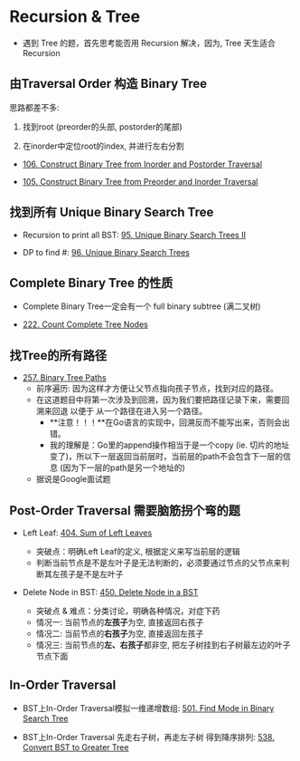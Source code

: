 # Recursion & Tree

* 遇到 Tree 的题，首先思考能否用 Recursion 解决，因为, Tree 天生适合 Recursion

## 由Traversal Order 构造 Binary Tree

思路都差不多:

1. 找到root (preorder的头部, postorder的尾部)

2. 在inorder中定位root的index, 并进行左右分割

* [106. Construct Binary Tree from Inorder and Postorder Traversal](https://leetcode.com/problems/construct-binary-tree-from-inorder-and-postorder-traversal/)

* [105. Construct Binary Tree from Preorder and Inorder Traversal](https://leetcode.com/problems/construct-binary-tree-from-preorder-and-inorder-traversal/)

## 找到所有 Unique Binary Search Tree

* Recursion to print all BST: [95. Unique Binary Search Trees II](https://leetcode.com/problems/unique-binary-search-trees-ii/)

* DP to find #: [96. Unique Binary Search Trees](https://leetcode.com/problems/unique-binary-search-trees/)

## Complete Binary Tree 的性质

* Complete Binary Tree一定会有一个 full binary subtree (满二叉树)

* [222. Count Complete Tree Nodes](https://leetcode.com/problems/count-complete-tree-nodes/)

## 找Tree的所有路径

* [257. Binary Tree Paths](https://leetcode.com/problems/binary-tree-paths/)
    * 前序遍历: 因为这样才方便让父节点指向孩子节点，找到对应的路径。
    * 在这道题目中将第一次涉及到回溯，因为我们要把路径记录下来，需要回溯来回退 以便于 从一个路径在进入另一个路径。
        * **注意！！！**在Go语言的实现中，回溯反而不能写出来，否则会出错。
        * 我的理解是：Go里的append操作相当于是一个copy (ie. 切片的地址变了)，所以下一层返回当前层时，当前层的path不会包含下一层的信息 (因为下一层的path是另一个地址的)
    * 据说是Google面试题

## Post-Order Traversal 需要脑筋拐个弯的题

* Left Leaf: [404. Sum of Left Leaves](https://leetcode.com/problems/sum-of-left-leaves/)
    * 突破点：明确Left Leaf的定义, 根据定义来写当前层的逻辑
    * 判断当前节点是不是左叶子是无法判断的，必须要通过节点的父节点来判断其左孩子是不是左叶子

* Delete Node in BST: [450. Delete Node in a BST](https://leetcode.com/problems/delete-node-in-a-bst/)
    * 突破点 & 难点：分类讨论，明确各种情况，对症下药
    * 情况一: 当前节点的**左孩子**为空, 直接返回右孩子
    * 情况二: 当前节点的**右孩子**为空, 直接返回左孩子
    * 情况三: 当前节点的**左、右孩子**都非空, 把左子树挂到右子树最左边的叶子节点下面

## In-Order Traversal

* BST上In-Order Traversal模拟一维递增数组: [501. Find Mode in Binary Search Tree](https://leetcode.com/problems/find-mode-in-binary-search-tree/)

* BST上In-Order Traversal 先走右子树，再走左子树 得到降序排列: [538. Convert BST to Greater Tree](https://leetcode.com/problems/convert-bst-to-greater-tree/)

